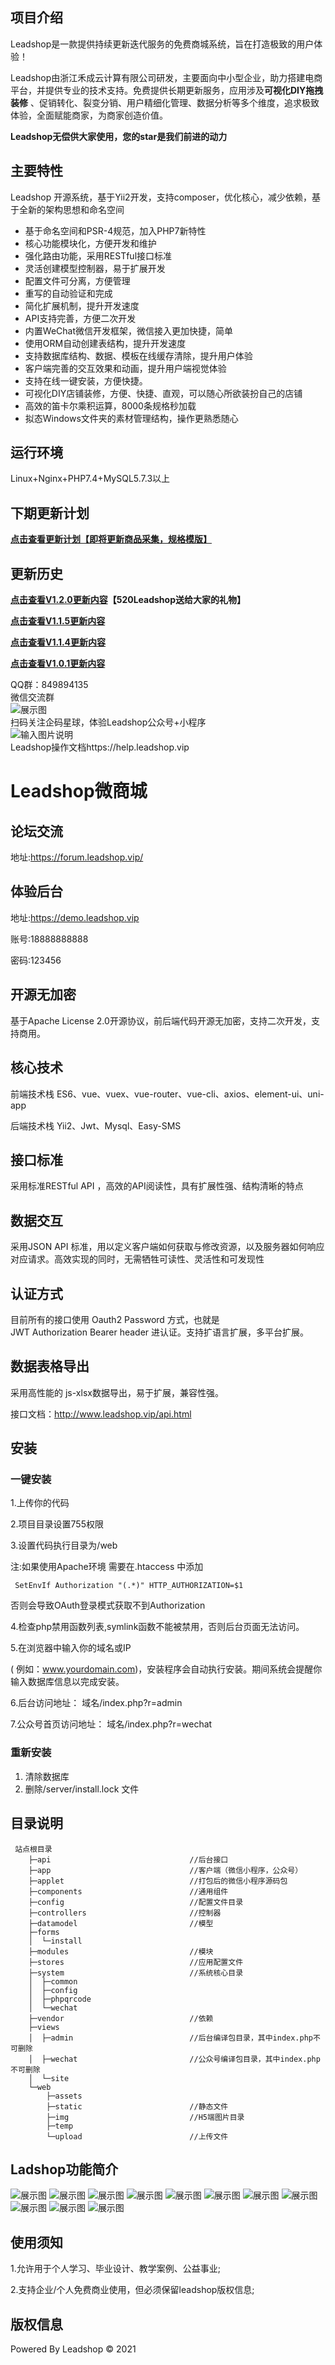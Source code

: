 ## 项目介绍
Leadshop是一款提供持续更新迭代服务的免费商城系统，旨在打造极致的用户体验！

Leadshop由浙江禾成云计算有限公司研发，主要面向中小型企业，助力搭建电商平台，并提供专业的技术支持。免费提供长期更新服务，应用涉及**可视化DIY拖拽装修** 、促销转化、裂变分销、用户精细化管理、数据分析等多个维度，追求极致体验，全面赋能商家，为商家创造价值。

**Leadshop无偿供大家使用，您的star是我们前进的动力** 

## 主要特性
Leadshop 开源系统，基于Yii2开发，支持composer，优化核心，减少依赖，基于全新的架构思想和命名空间
* 基于命名空间和PSR-4规范，加入PHP7新特性
* 核心功能模块化，方便开发和维护
* 强化路由功能，采用RESTful接口标准
* 灵活创建模型控制器，易于扩展开发
* 配置文件可分离，方便管理
* 重写的自动验证和完成
* 简化扩展机制，提升开发速度
* API支持完善，方便二次开发
* 内置WeChat微信开发框架，微信接入更加快捷，简单
* 使用ORM自动创建表结构，提升开发速度
* 支持数据库结构、数据、模板在线缓存清除，提升用户体验
* 客户端完善的交互效果和动画，提升用户端视觉体验
* 支持在线一键安装，方便快捷。
* 可视化DIY店铺装修，方便、快捷、直观，可以随心所欲装扮自己的店铺
* 高效的笛卡尔乘积运算，8000条规格秒加载
* 拟态Windows文件夹的素材管理结构，操作更熟悉随心

## 运行环境

Linux+Nginx+PHP7.4+MySQL5.7.3以上
## 下期更新计划
 **[点击查看更新计划【即将更新商品采集，规格模版】](https://forum.leadshop.vip/thread/261)** 

## 更新历史
**[点击查看V1.2.0更新内容](https://forum.leadshop.vip/thread/254)【520Leadshop送给大家的礼物】** 

**[点击查看V1.1.5更新内容](https://forum.leadshop.vip/thread/170)** 

**[点击查看V1.1.4更新内容](https://forum.leadshop.vip/thread/99)** 
 
**[点击查看V1.0.1更新内容](https://forum.leadshop.vip/thread/57)** 

 QQ群：849894135
<br/>
 微信交流群
<br/>
![展示图](https://leadshop-1302407761.cos.ap-shanghai.myqcloud.com/public/attachments/2021/05/20/Gum6XSdU3HjI3XusXgqHYmb35oNqDTJpB2Cdf1BZ.png)
<br/>
扫码关注企码星球，体验Leadshop公众号+小程序
<br/>
![输入图片说明](https://images.gitee.com/uploads/images/2021/0513/182053_2a90b532_7426632.jpeg "企码星球.jpg")
<br/>
Leadshop操作文档https://help.leadshop.vip
# Leadshop微商城

## 论坛交流
地址:https://forum.leadshop.vip/

## 体验后台
地址:https://demo.leadshop.vip

账号:18888888888

密码:123456

## 开源无加密
基于Apache License 2.0开源协议，前后端代码开源无加密，支持二次开发，支持商用。

## 核心技术
前端技术栈 ES6、vue、vuex、vue-router、vue-cli、axios、element-ui、uni-app

后端技术栈 Yii2、Jwt、Mysql、Easy-SMS

## 接口标准
采用标准RESTful API ，高效的API阅读性，具有扩展性强、结构清晰的特点

## 数据交互
采用JSON API 标准，用以定义客户端如何获取与修改资源，以及服务器如何响应对应请求。高效实现的同时，无需牺牲可读性、灵活性和可发现性

## 认证方式
目前所有的接口使用 Oauth2 Password 方式，也就是 JWT Authorization Bearer header 进认证。支持扩语言扩展，多平台扩展。

## 数据表格导出
采用高性能的 js-xlsx数据导出，易于扩展，兼容性强。

接口文档：http://www.leadshop.vip/api.html

## 安装

### 一键安装
1.上传你的代码

2.项目目录设置755权限

3.设置代码执行目录为/web

注:如果使用Apache环境 需要在.htaccess 中添加
```
 SetEnvIf Authorization "(.*)" HTTP_AUTHORIZATION=$1
```
否则会导致OAuth登录模式获取不到Authorization

4.检查php禁用函数列表,symlink函数不能被禁用，否则后台页面无法访问。

5.在浏览器中输入你的域名或IP

( 例如：www.yourdomain.com)，安装程序会自动执行安装。期间系统会提醒你输入数据库信息以完成安装。

6.后台访问地址：
域名/index.php?r=admin

7.公众号首页访问地址：
域名/index.php?r=wechat

### 重新安装
1. 清除数据库
2. 删除/server/install.lock 文件

## 目录说明
```
 站点根目录
    ├─api                               //后台接口
    ├─app                               //客户端（微信小程序，公众号）
    ├─applet                            //打包后的微信小程序源码包
    ├─components                        //通用组件
    ├─config                            //配置文件目录
    ├─controllers                       //控制器
    ├─datamodel                         //模型
    ├─forms                             
    │  └─install
    ├─modules                           //模块     
    ├─stores                            //应用配置文件
    ├─system                            //系统核心目录
    │  ├─common
    │  ├─config
    │  ├─phpqrcode
    │  └─wechat
    ├─vendor                            //依赖
    ├─views
    │  ├─admin                          //后台编译包目录，其中index.php不可删除
    │  ├─wechat                         //公众号编译包目录，其中index.php不可删除
    │  └─site
    └─web
        ├─assets
        ├─static                        //静态文件
        ├─img                           //H5端图片目录
        ├─temp
        └─upload                        //上传文件
```

## Ladshop功能简介
![展示图](https://qmxq.oss-cn-hangzhou.aliyuncs.com/readme/20210522/1.png)
![展示图](https://qmxq.oss-cn-hangzhou.aliyuncs.com/readme/20210522/2.png)
![展示图](https://qmxq.oss-cn-hangzhou.aliyuncs.com/readme/20210522/3.png)
![展示图](https://qmxq.oss-cn-hangzhou.aliyuncs.com/readme/20210522/4.png)
![展示图](https://qmxq.oss-cn-hangzhou.aliyuncs.com/readme/20210522/5.png)
![展示图](https://qmxq.oss-cn-hangzhou.aliyuncs.com/readme/20210522/6.png)
![展示图](https://qmxq.oss-cn-hangzhou.aliyuncs.com/readme/20210522/7.png)
![展示图](https://qmxq.oss-cn-hangzhou.aliyuncs.com/readme/20210522/8.png)
![展示图](https://qmxq.oss-cn-hangzhou.aliyuncs.com/readme/20210522/9.png)
![展示图](https://qmxq.oss-cn-hangzhou.aliyuncs.com/readme/20210522/10.png)
![展示图](https://qmxq.oss-cn-hangzhou.aliyuncs.com/readme/20210522/11.png)

## 使用须知

1.允许用于个人学习、毕业设计、教学案例、公益事业;

2.支持企业/个人免费商业使用，但必须保留leadshop版权信息;

## 版权信息

Powered By Leadshop © 2021